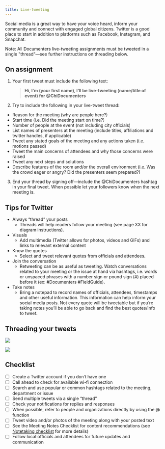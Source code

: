 ```yaml
---
title: Live-tweeting
---
```

Social media is a great way to have your voice heard, inform your community and connect with engaged global citizens. Twitter is a good place to start in addition to platforms such as Facebook, Instagram, and Snapchat. 

Note: All Documenters live-tweeting assignments must be tweeted in a single "thread"—see further instructions on threading below.

## On assignment

1. Your first tweet must include the following text:
   > **Hi, I'm (your first name), I’ll be live-tweeting (name/title of event) for @ChiDocumenters**
2. Try to include the following in your live-tweet thread:

* Reason for the meeting (why are people here?)
* Start time (i.e. Did the meeting start on time?)
* Number of people at the event (not including city officials)
* List names of presenters at the meeting (include titles, affiliations and twitter handles, if applicable)
* Tweet any stated goals of the meeting and any actions taken (i.e. motions passed)
* Tweet the main concerns of attendees and why those concerns were raised
* Tweet any next steps and solutions
* Describe features of the room and/or the overall environment (i.e. Was the crowd eager or angry? Did the presenters seem prepared?)

3. End your thread by signing off—include the @ChiDocumenters hashtag in your final tweet. When possible let your followers know when the next meeting is.

## Tips for Twitter

* Always “thread” your posts
  * Threads will help readers follow your meeting (see page XX for diagram instructions).
* Visuals
  * Add multimedia (Twitter allows for photos, videos and GIFs) and links to relevant external content
* Know the quotes
  * Select and tweet relevant quotes from officials and attendees.
* Join the conversation
  * Retweeting can be as useful as tweeting. Watch conversations related to your meeting or the issue at hand via hashtags, i.e. words or unspaced phrases with a number sign or pound sign (#) placed before it (ex: #Documenters #FieldGuide).
* Take notes
  * Bring a notepad to record names of officials, attendees, timestamps and other useful information. This information can help inform your social media posts. Not every quote will be tweetable but if you’re taking notes you’ll be able to go back and find the best quotes/info to tweet.

## Threading your tweets

![](/img/field-guide-live-tweet2.png)

![](/img/field-guide-live-tweet1.png)

## Checklist

- [ ] Create a Twitter account if you don’t have one
- [ ] Call ahead to check for available wi-fi connection
- [ ] Search and use popular or common hashtags related to the meeting, department or issue
- [ ] Send multiple tweets via a single “thread”
- [ ] Check your notifications for replies and responses
- [ ] When possible, refer to people and organizations directly by using the @ function
- [ ] Tweet video and/or photos of the meeting along with your posted text
- [ ] See the Meeting Notes Checklist for content recommendations (see [Notetaking checklist](/on-assignment/notetaking/#checklist) for more details)
- [ ] Follow local officials and attendees for future updates and communication
